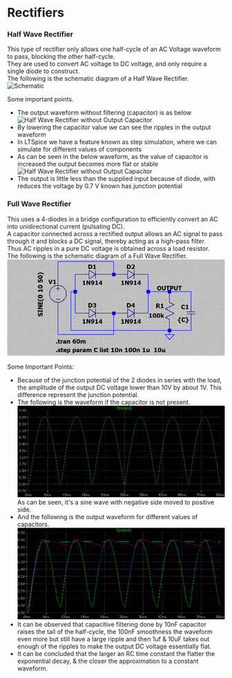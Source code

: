 # Rectifiers

### Half Wave Rectifier
This type of rectifier only allows one half-cycle of an AC Voltage waveform to pass, blocking the other half-cycle.  
They are used to convert AC voltage to DC voltage, and only require a single diode to construct.  
The following is the schematic diagram of a Half Wave Rectifier.  
![Schematic](../Support/FullWaveRectifier.png)  

Some important points.
* The output waveform without filtering (capacitor) is as below
  ![Half Wave Rectifier without Output Capacitor](../Support/HalfWaveRectifier_WaveformWoCap.png)  
* By lowering the capacitor value we can see the ripples in the output waveform
* In LTSpice we have a feature known as step simulation, where we can simulate for different values of components
* As can be seen in the below waveform, as the value of capacitor is increased the output becomes more flat or stable
  ![Half Wave Rectifier without Output Capacitor](../Support/HalfWaveRectifier_Waveform.png)  
* The output is little less than the supplied input because of diode, with reduces the voltage by 0.7 V known has junction potential

### Full Wave Rectifier  
This uses a 4-diodes in a bridge configuration to efficiently convert an AC into unidirectional current (pulsating DC).  
A capacitor connected across a rectified output allows an AC signal to pass through it and blocks a DC signal, thereby acting as a high-pass filter.  
Thus AC ripples in a pure DC voltage is obtained across a load resistor.  
The following is the schematic diagram of a Full Wave Rectifier.  
![Schematic](Support\\FullWaveRectifier.png)  

Some Important Points:  
* Because of the junction potential of the 2 diodes in series with the load, the amplitude of the output DC voltage lower than 10V by about 1V. This difference represent the junction potential.
* The following is the waveform if the capacitor is not present.
  ![Waveform](Support\\FullWaveRectifier_WaveformWoCap.png)  
  As can be seen, it's a sine wave with negative side moved to positive side.  
* And the following is the output waveform for different values of capacitors.  
  ![Waveform](Support\\FullWaveRectifier_Waveform.png)  
* It can be observed that capacitive filtering done by 10nF capacitor raises the tail of the half-cycle, the 100nF smoothness the waveform even more but still have a large ripple and then 1uf & 10uF takes out enough of the ripples to make the output DC voltage essentially flat.
* It can be concluded that the larger an RC time constant the flatter the exponential decay, & the closer the approximation to a constant waveform.